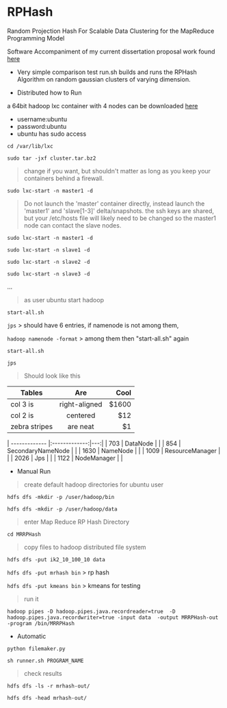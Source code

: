 RPHash
======

Random Projection Hash For Scalable Data Clustering for the MapReduce Programming Model

Software Accompaniment of my current dissertation proposal work found
[here](https://github.com/leecarraher/nsf_proposal) 


* Very simple comparison test
run.sh builds and runs the RPHash Algorithm on random gaussian clusters of 
varying dimension.


* Distributed how to Run

a 64bit hadoop lxc container with 4 nodes can be downloaded [here](http://homepages.uc.edu/~carrahle/cluster.tar.bz2 "Hadoop Containers")

* username:ubuntu 
* password:ubuntu
* ubuntu has sudo access

`cd /var/lib/lxc`

`sudo tar -jxf cluster.tar.bz2`

> change if you want, but shouldn't matter as long as you keep your containers 
> behind a firewall.

`sudo lxc-start -n master1 -d`

> Do not launch the 'master' container directly, instead 
> launch the 'master1' and 'slave[1-3]' delta/snapshots.
> the ssh keys are shared, but your /etc/hosts file will likely need to be changed
> so the master1 node can contact the slave nodes.

`sudo lxc-start -n master1 -d`

`sudo lxc-start -n slave1 -d`

`sudo lxc-start -n slave2 -d`

`sudo lxc-start -n slave3 -d`

...



> as user ubuntu start hadoop

`start-all.sh`

`jps` > should have 6 entries, if namenode is not among them, 

`hadoop namenode -format` > among them then "start-all.sh" again

`start-all.sh`

`jps`

> Should look like this





| Tables        | Are           | Cool  |
| ------------- |:-------------:| -----:|
| col 3 is      | right-aligned | $1600 |
| col 2 is      | centered      |   $12 |
| zebra stripes | are neat      |    $1 |

| ------------- |:-------------:|---:|
| 703  | DataNode          | |
| 854  | SecondaryNameNode | |
| 1630 | NameNode          | |
| 1009 | ResourceManager   | |
| 2026 | Jps               | |
| 1122 | NodeManager       | |

* Manual Run
> create default hadoop directories for ubuntu user

`hdfs dfs -mkdir -p /user/hadoop/bin`

`hdfs dfs -mkdir -p /user/hadoop/data`

> enter Map Reduce RP Hash Directory

`cd MRRPHash`

> copy files to hadoop distributed file system

`hdfs dfs -put ik2_10_100_10 data`

`hdfs dfs -put mrhash bin` > rp hash

`hdfs dfs -put kmeans bin` > kmeans for testing


> run it

`hadoop pipes -D hadoop.pipes.java.recordreader=true  -D
hadoop.pipes.java.recordwriter=true -input data  -output MRRPHash-out -program
 /bin/MRRPHash `

* Automatic

`python filemaker.py`

`sh runner.sh PROGRAM_NAME`


> check results

`hdfs dfs -ls -r mrhash-out/`

`hdfs dfs -head mrhash-out/`







